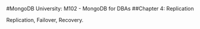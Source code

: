 #MongoDB University: M102 - MongoDB for DBAs
##Chapter 4: Replication

Replication, Failover, Recovery.
